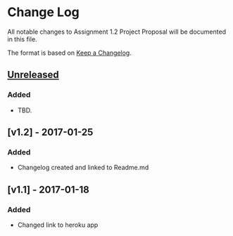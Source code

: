 # Change Log
All notable changes to Assignment 1.2 Project Proposal will be documented in this file.

The format is based on [Keep a Changelog](http://keepachangelog.com/).

## [Unreleased]
### Added
- TBD.

## [v1.2] - 2017-01-25
### Added
- Changelog created and linked to Readme.md

## [v1.1] - 2017-01-18
### Added
- Changed link to heroku app

[Unreleased]: https://github.com/infsci2560sp17/full-stack-web-BrianKolowitz/compare/v1.2...HEAD
